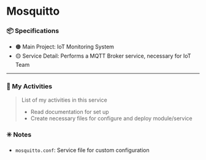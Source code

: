 # Mosquitto

### :package: Specifications
- :orange_circle: Main Project: IoT Monitoring System
- :yellow_circle: Service Detail: Performs a MQTT Broker service, necessary for IoT Team

***

### :scroll: My Activities
> List of my activities in this service
> * Read documentation for set up 
> * Create necessary files for configure and deploy module/service  

### :eight_spoked_asterisk: Notes
- `mosquitto.conf`: Service file for custom configuration


